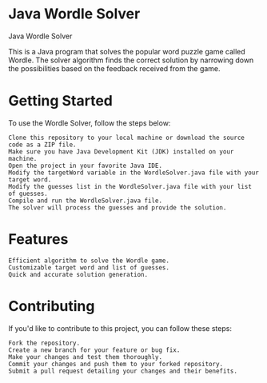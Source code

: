# Java Wordle Solver

Java Wordle Solver

This is a Java program that solves the popular word puzzle game called Wordle. The solver algorithm finds the correct solution by narrowing down the possibilities based on the feedback received from the game.

# Getting Started

To use the Wordle Solver, follow the steps below:

    Clone this repository to your local machine or download the source code as a ZIP file.
    Make sure you have Java Development Kit (JDK) installed on your machine.
    Open the project in your favorite Java IDE.
    Modify the targetWord variable in the WordleSolver.java file with your target word.
    Modify the guesses list in the WordleSolver.java file with your list of guesses.
    Compile and run the WordleSolver.java file.
    The solver will process the guesses and provide the solution.

# Features

    Efficient algorithm to solve the Wordle game.
    Customizable target word and list of guesses.
    Quick and accurate solution generation.

# Contributing

If you'd like to contribute to this project, you can follow these steps:

    Fork the repository.
    Create a new branch for your feature or bug fix.
    Make your changes and test them thoroughly.
    Commit your changes and push them to your forked repository.
    Submit a pull request detailing your changes and their benefits.
